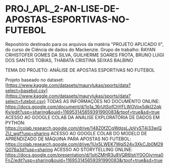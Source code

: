 # PROJ_APL_2-AN-LISE-DE-APOSTAS-ESPORTIVAS-NO-FUTEBOL
Repositório destinado para os arquivos da matéria "PROJETO APLICADO II", do curso de Ciência de dados do Mackenzie. Grupo de trabalho: RAYAN CRHISTOFER GOMES DA SILVA, GUILHERME SOARES FROTA, BRUNO LUIGI DOS SANTOS TOBIAS, THÁBATA CRISTINA SEIXAS BALBINO

TEMA DO PROJETO: ANÁLISE DE APOSTAS ESPORTIVAS NO FUTEBOL

Projeto baseado no dataset: [https://www.kaggle.com/datasets/maurylukas/sports/data?select=basebol.csv](https://www.kaggle.com/datasets/maurylukas/sports/data?select=futebol.csv)
TODAS AS INFORMAÇÕES NO DOCUMENTO ONLINE: https://docs.google.com/document/d/1o1a_16rUtSofChYFLWOVox5dkI22qkKy/edit?usp=sharing&ouid=116953145659391990083&rtpof=true&sd=true
ACESSO AO GOOGLE COLAB DA ANÁLISE EXPLORATÓRIA DE DADOS EM PYTHON: https://colab.research.google.com/drive/148Z0fZCqWdgsLJpVyST4i33wiQZU_wgf?usp=sharing
ACESSO AO GOOGLE COLAB DO MODELO DE APRENDIZADO DE MÁQUINA PARA APOSTAS NO FUTEBOL: https://colab.research.google.com/drive/1Ux5LWEK7Wgj524v3XkCJb0M29Q076a3d?usp=sharing
ACESSO AO STORYTELLING ONLINE: https://docs.google.com/presentation/d/1sitiZMHR3u8VQR6lstjY0OOiyrma0FnZ/edit?usp=sharing&ouid=116953145659391990083&rtpof=true&sd=true
